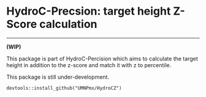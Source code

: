 
# HydroC-Precsion: target height Z-Score calculation 
---
__(WIP)__

This package is part of HydroC-Percision which aims to calculate the target height in addition to the z-score and match it with z to percentile. 

This package is still under-development. 

```{r}
devtools::install_github("UMNPmx/HydroCZ")
```




